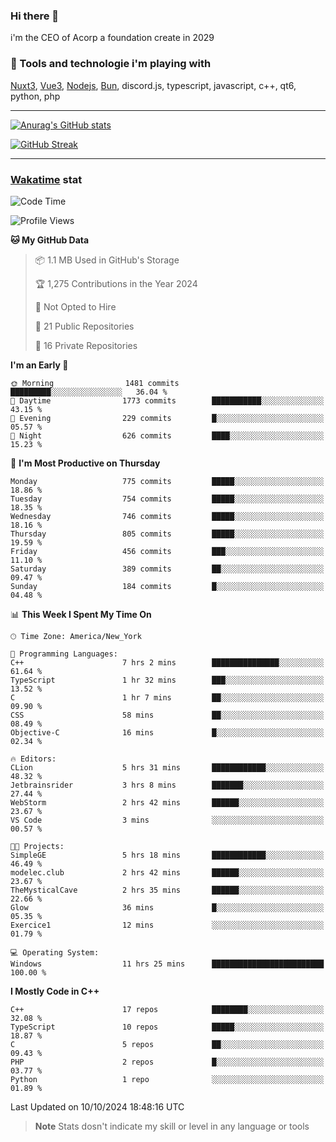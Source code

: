 ### Hi there 👋

i'm the CEO of Acorp a foundation create in 2029  

### 🧰 Tools and technologie i'm playing with

[Nuxt3](https://nuxt.com), [Vue3](https://vuejs.org/), [Nodejs](https://nodejs.org), [Bun](https://bun.sh/), discord.js, typescript, javascript, c++, qt6, python, php

---

[![Anurag's GitHub stats](https://github-readme-stats.vercel.app/api?username=ackimixs&show_icons=true&theme=github_dark&count_private=true)](https://www.ackimixs.xyz)

[![GitHub Streak](https://github-readme-streak-stats.herokuapp.com?user=Ackimixs&theme=github-dark-blue&date_format=j%20M%5B%20Y%5D&mode=weekly)](https://git.io/streak-stats)

---
 
 ### [Wakatime](https://wakatime.com/) stat

<!--START_SECTION:waka-->
![Code Time](http://img.shields.io/badge/Code%20Time-1%2C289%20hrs%2031%20mins-blue)

![Profile Views](http://img.shields.io/badge/Profile%20Views-0-blue)

**🐱 My GitHub Data** 

> 📦 1.1 MB Used in GitHub's Storage 
 > 
> 🏆 1,275 Contributions in the Year 2024
 > 
> 🚫 Not Opted to Hire
 > 
> 📜 21 Public Repositories 
 > 
> 🔑 16 Private Repositories 
 > 
**I'm an Early 🐤** 

```text
🌞 Morning                1481 commits        █████████░░░░░░░░░░░░░░░░   36.04 % 
🌆 Daytime                1773 commits        ███████████░░░░░░░░░░░░░░   43.15 % 
🌃 Evening                229 commits         █░░░░░░░░░░░░░░░░░░░░░░░░   05.57 % 
🌙 Night                  626 commits         ████░░░░░░░░░░░░░░░░░░░░░   15.23 % 
```
📅 **I'm Most Productive on Thursday** 

```text
Monday                   775 commits         █████░░░░░░░░░░░░░░░░░░░░   18.86 % 
Tuesday                  754 commits         █████░░░░░░░░░░░░░░░░░░░░   18.35 % 
Wednesday                746 commits         █████░░░░░░░░░░░░░░░░░░░░   18.16 % 
Thursday                 805 commits         █████░░░░░░░░░░░░░░░░░░░░   19.59 % 
Friday                   456 commits         ███░░░░░░░░░░░░░░░░░░░░░░   11.10 % 
Saturday                 389 commits         ██░░░░░░░░░░░░░░░░░░░░░░░   09.47 % 
Sunday                   184 commits         █░░░░░░░░░░░░░░░░░░░░░░░░   04.48 % 
```


📊 **This Week I Spent My Time On** 

```text
🕑︎ Time Zone: America/New_York

💬 Programming Languages: 
C++                      7 hrs 2 mins        ███████████████░░░░░░░░░░   61.64 % 
TypeScript               1 hr 32 mins        ███░░░░░░░░░░░░░░░░░░░░░░   13.52 % 
C                        1 hr 7 mins         ██░░░░░░░░░░░░░░░░░░░░░░░   09.90 % 
CSS                      58 mins             ██░░░░░░░░░░░░░░░░░░░░░░░   08.49 % 
Objective-C              16 mins             █░░░░░░░░░░░░░░░░░░░░░░░░   02.34 % 

🔥 Editors: 
CLion                    5 hrs 31 mins       ████████████░░░░░░░░░░░░░   48.32 % 
Jetbrainsrider           3 hrs 8 mins        ███████░░░░░░░░░░░░░░░░░░   27.44 % 
WebStorm                 2 hrs 42 mins       ██████░░░░░░░░░░░░░░░░░░░   23.67 % 
VS Code                  3 mins              ░░░░░░░░░░░░░░░░░░░░░░░░░   00.57 % 

🐱‍💻 Projects: 
SimpleGE                 5 hrs 18 mins       ████████████░░░░░░░░░░░░░   46.49 % 
modelec.club             2 hrs 42 mins       ██████░░░░░░░░░░░░░░░░░░░   23.67 % 
TheMysticalCave          2 hrs 35 mins       ██████░░░░░░░░░░░░░░░░░░░   22.66 % 
Glow                     36 mins             █░░░░░░░░░░░░░░░░░░░░░░░░   05.35 % 
Exercice1                12 mins             ░░░░░░░░░░░░░░░░░░░░░░░░░   01.79 % 

💻 Operating System: 
Windows                  11 hrs 25 mins      █████████████████████████   100.00 % 
```

**I Mostly Code in C++** 

```text
C++                      17 repos            ████████░░░░░░░░░░░░░░░░░   32.08 % 
TypeScript               10 repos            █████░░░░░░░░░░░░░░░░░░░░   18.87 % 
C                        5 repos             ██░░░░░░░░░░░░░░░░░░░░░░░   09.43 % 
PHP                      2 repos             █░░░░░░░░░░░░░░░░░░░░░░░░   03.77 % 
Python                   1 repo              ░░░░░░░░░░░░░░░░░░░░░░░░░   01.89 % 
```




 Last Updated on 10/10/2024 18:48:16 UTC
<!--END_SECTION:waka-->

> **Note**
> Stats dosn't indicate my skill or level in any language or tools
